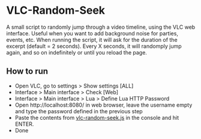 # VLC-Random-Seek
A small script to randomly jump through a video timeline, using the VLC web interface. Useful when you want to add background noise for parties, events, etc.
When running the script, it will ask for the duration of the excerpt (default = 2 seconds). Every X seconds, it will randomply jump again, and so on indefinitely or until you reload the page.

## How to run
* Open VLC, go to settings > Show settings [ALL]
* Interface > Main interface > Check [Web]
* Interface > Main interface > Lua > Define Lua HTTP Password
* Open http://localhost:8080/ in web browser, leave the username empty and type the password defined in the previous step
* Paste the contents from [vlc-random-seek.js](https://github.com/mateusviccari/VLC-Random-Seek/blob/main/vlc-random-seek.js) in the console and hit ENTER.
* Done
